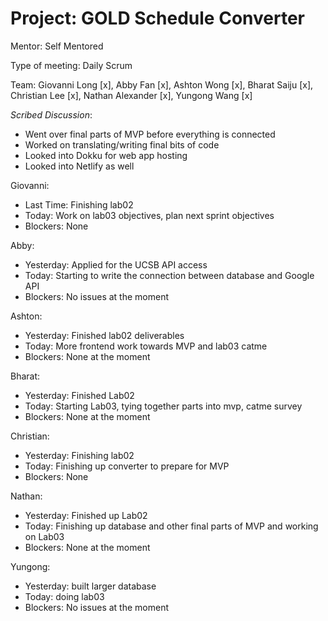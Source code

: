 # Project: GOLD Schedule Converter

Mentor: Self Mentored

Type of meeting: Daily Scrum

Team: Giovanni Long [x], Abby Fan [x], Ashton Wong [x], Bharat Saiju [x], Christian Lee [x], Nathan Alexander [x], Yungong Wang [x]

*Scribed Discussion*:
 - Went over final parts of MVP before everything is connected
 - Worked on translating/writing final bits of code
 - Looked into Dokku for web app hosting
 - Looked into Netlify as well

Giovanni:
 - Last Time: Finishing lab02
 - Today: Work on lab03 objectives, plan next sprint objectives
 - Blockers: None

Abby:
- Yesterday: Applied for the UCSB API access
- Today: Starting to write the connection between database and Google API
- Blockers: No issues at the moment

Ashton:
- Yesterday: Finished lab02 deliverables
- Today: More frontend work towards MVP and lab03 catme
- Blockers: None at the moment

Bharat:
 - Yesterday: Finished Lab02
 - Today: Starting Lab03, tying together parts into mvp, catme survey
 - Blockers: None at the moment

Christian:
 - Yesterday: Finishing lab02
 - Today: Finishing up converter to prepare for MVP
 - Blockers: None

Nathan:
- Yesterday: Finished up Lab02
- Today: Finishing up database and other final parts of MVP and working on Lab03
- Blockers: None at the moment

Yungong:
- Yesterday: built larger database
- Today: doing lab03
- Blockers: No issues at the moment
